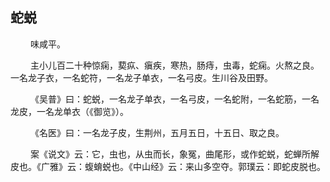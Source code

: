 ## 蛇蜕
<p>&emsp;&emsp;
味咸平。
</p>
<p>&emsp;&emsp;
主小儿百二十种惊痫，葜疭、瘨疾，寒热，肠痔，虫毒，蛇痫。火熬之良。一名龙子衣，一名蛇符，一名龙子单衣，一名弓皮。生川谷及田野。
</p>
<p>&emsp;&emsp;
《吴普》曰：蛇蜕，一名龙子单衣，一名弓皮，一名蛇附，一名蛇筋，一名龙皮，一名龙单衣（《御览》）。
</p>
<p>&emsp;&emsp;
《名医》曰：一名龙子皮，生荆州，五月五日，十五日、取之良。
</p>
<p>&emsp;&emsp;
案《说文》云：它，虫也，从虫而长，象冤，曲尾形，或作蛇蜕，蛇蝉所解皮也。《广雅》云：蝮蜟蜕也。《中山经》云：来山多空夺。郭璞云：即蛇皮脱也。
</p>








